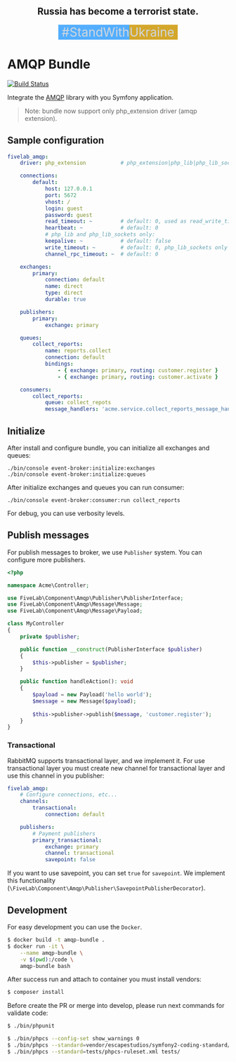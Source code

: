 <div style="text-align: center">
    <h2>Russia has become a terrorist state.</h2>
    <div style="font-size: 2em; color: #d0d7de;">
        <span style="background-color: #54aeff">&nbsp;#StandWith</span><span style="background-color: #d4a72c">Ukraine&nbsp;</span>
    </div>
</div>


AMQP Bundle
===========

[![Build Status](https://github.com/FiveLab/AmqpBundle/workflows/Testing/badge.svg?branch=master)](https://github.com/FiveLab/AmqpBundle/actions)

Integrate the [AMQP](https://github.com/FiveLab/Amqp) library with you Symfony application.

> Note: bundle now support only php_extension driver (amqp extension).

Sample configuration
--------------------

```yaml
fivelab_amqp:
    driver: php_extension           # php_extension|php_lib|php_lib_sockets

    connections:
        default: 
            host: 127.0.0.1
            port: 5672
            vhost: /
            login: guest
            password: guest
            read_timeout: ~         # default: 0, used as read_write_timeout for php_lib
            heartbeat: ~            # default: 0
            # php_lib and php_lib_sockets only:
            keepalive: ~            # default: false
            write_timeout: ~        # default: 0, php_lib_sockets only
            channel_rpc_timeout: ~  # default: 0

    exchanges:
        primary:
            connection: default
            name: direct
            type: direct
            durable: true

    publishers:
        primary:
            exchange: primary

    queues:
        collect_reports:
            name: reports.collect
            connection: default
            bindings:
                - { exchange: primary, routing: customer.register }
                - { exchange: primary, routing: customer.activate }

    consumers:
        collect_reports:
            queue: collect_repots
            message_handlers: 'acme.service.collect_reports_message_handler'
```

Initialize
----------

After install and configure bundle, you can initialize all exchanges and queues:

```shell script
./bin/console event-broker:initialize:exchanges
./bin/console event-broker:initialize:queues
```

After initialize exchanges and queues you can run consumer:

```shell script
./bin/console event-broker:consumer:run collect_reports
```

For debug, you can use verbosity levels.

Publish messages
----------------

For publish messages to broker, we use `Publisher` system. You can configure more publishers.

```php
<?php

namespace Acme\Controller;

use FiveLab\Component\Amqp\Publisher\PublisherInterface;
use FiveLab\Component\Amqp\Message\Message;
use FiveLab\Component\Amqp\Message\Payload;

class MyController 
{
    private $publisher;

    public function __construct(PublisherInterface $publisher)
    {
        $this->publisher = $publisher;
    }

    public function handleAction(): void
    {
        $payload = new Payload('hello world');
        $message = new Message($payload);
        
        $this->publisher->publish($message, 'customer.register');
    }   
}
```


### Transactional

RabbitMQ supports transactional layer, and we implement it. For use transactional layer you must create new channel for
transactional layer and use this channel in you publisher:

```yaml
fivelab_amqp:
    # Configure connections, etc...
    channels:
        transactional:
            connection: default 

    publishers:
        # Payment publishers
        primary_transactional:
            exchange: primary
            channel: transactional
            savepoint: false
```

If you want to use savepoint, you can set `true` for `savepoint`. We implement this functionality 
(`\FiveLab\Component\Amqp\Publisher\SavepointPublisherDecorator`). 

Development
-----------

For easy development you can use the `Docker`.

```bash
$ docker build -t amqp-bundle .
$ docker run -it \
    --name amqp-bundle \
    -v $(pwd):/code \
    amqp-bundle bash

``` 

After success run and attach to container you must install vendors:

```bash
$ composer install
```

Before create the PR or merge into develop, please run next commands for validate code:

```bash
$ ./bin/phpunit

$ ./bin/phpcs --config-set show_warnings 0
$ ./bin/phpcs --standard=vendor/escapestudios/symfony2-coding-standard/Symfony/ src/
$ ./bin/phpcs --standard=tests/phpcs-ruleset.xml tests/

```
